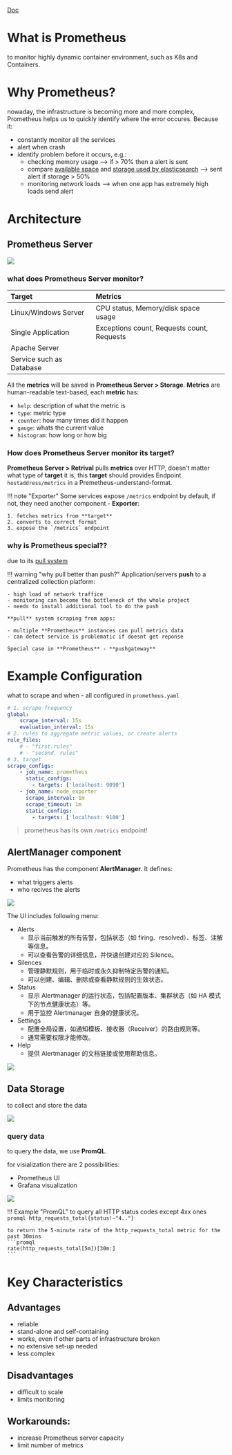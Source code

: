 [Doc](https://www.youtube.com/watch?v=h4Sl21AKiDg&t=141s&ab_channel=TechWorldwithNana)

# What is Prometheus
to monitor highly dynamic container environment, such as K8s and Containers.

# Why Prometheus?
nowaday, the infrastructure is becoming more and more complex, Prometheus helps us to quickly identify where the error occures. Because it:

- constantly monitor all the services
- alert when crash
- identify problem before it occurs, e.g.:
    - checking memory usage --> if > 70% then a alert is sent
    - compare <u>available space</u> and <u>storage used by elasticsearch</u> --> sent alert if storage > 50%
    - monitoring network loads --> when one app has extremely high loads send alert

# Architecture
## Prometheus Server
<img src="../imgs/prometheus_server.png" />

### what does **Prometheus Server** monitor?
|Target|Metrics|
|:-|:-|
|Linux/Windows Server|CPU status, Memory/disk space usage|
|Single Application|Exceptions count, Requests count, Requests|
|Apache Server||
|Service such as Database||

All the **metrics** will be saved in **Prometheus Server > Storage**. **Metrics** are human-readable text-based, each **metric** has:

- `help`: description of what the metric is
- `type`: metric type
- `counter`: how many times did it happen
- `gauge`: whats the current value
- `histogram`: how long or how big

### How does **Prometheus Server** monitor its **target**?
**Prometheus Server > Retrival** pulls **metrics** over HTTP, doesn't matter what type of **target** it is, this **target** should provides Endpoint `hostaddress/metrics` in a Premetheus-understand-format.

!!! note "Exporter"
    Some services expose `/metrics` endpoint by default, if not, they need another component - **Exporter**:

    1. fetches metrics from **target**
    2. converts to correct format
    3. expose the `/metrics` endpoint

### why is **Prometheus** special??
due to its <u>pull system</u>

!!! warning "why pull better than push?"
    Application/servers **push** to a centralized collection platform:

    - high load of network traffice
    - monitoring can become the bottleneck of the whole project
    - needs to install additional tool to do the push

    **pull** system scraping from apps:

    - multiple **Prometheus** instances can pull metrics data
    - can detect service is problematic if doesnt get reponse

    Special case in **Prometheus** - **pushgateway**

# Example Configuration
what to scrape and when - all configured in `prometheus.yaml`

```yaml
# 1. scrape frequency
global:    
    scrape_interval: 15s
    evaluation_interval: 15s
# 2. rules to aggregate metric values, or create alerts
rule_files: 
    # - "first.rules"
    # - "second. rules"
# 3. target
scrape_configs:
    - job_name: prometheus 
      static_configs:
        - targets: ['localhost: 9090']
    - job_name: node_exporter 
      scrape_interval: 1m
      scrape_timeout: 1m
      static_configs:
        - targets: ['localhost: 9100']
```

> prometheus has its own `/metrics` endpoint!

## AlertManager component
Prometheus has the component **AlertManager**. It defines:
- what triggers alerts
- who recives the alerts

<img src="../imgs/alert_manager.png" />


The UI includes following menu:

- Alerts
    - 显示当前触发的所有告警，包括状态（如 firing、resolved）、标签、注解等信息。
    - 可以查看告警的详细信息，并快速创建对应的 Silence。
- Silences
    - 管理静默规则，用于临时或永久抑制特定告警的通知。
    - 可以创建、编辑、删除或查看静默规则的生效状态。
- Status
    - 显示 Alertmanager 的运行状态，包括配置版本、集群状态（如 HA 模式下的节点健康状态）等。
    - 用于监控 Alertmanager 自身的健康状况。
- Settings
    - 配置全局设置，如通知模板、接收器（Receiver）的路由规则等。
    - 通常需要权限才能修改。
- Help
    - 提供 Alertmanager 的文档链接或使用帮助信息。

<img src="../imgs/alert_manager_ui.png" />

## Data Storage
to collect and store the data

<img src="../imgs/data_storage.png" />

### query data
to query the data, we use **PromQL**.

for visialization there are 2 possibilities:
- Prometheus UI
- Grafana visualization

<img src="../imgs/query_data.png" />

!!! Example "PromQL"
    to query all HTTP status codes except 4xx ones
    ```promql
    http_requests_total{status!~"4.."}
    ```
    
    to return the 5-minute rate of the http_requests_total metric for the past 30mins
    ```promql
    rate(http_requests_total[5m])[30m:]
    ```

# Key Characteristics

## Advantages
- reliable
- stand-alone and self-containing
-  works, even if other parts of infrastructure broken
- no extensive set-up needed
- less complex

## Disadvantages
- difficult to scale
- limits monitoring

## Workarounds:
- increase Prometheus server capacity
- limit number of metrics